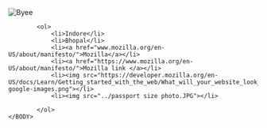 <!DOCTYPE HTML>
<HTML>
    <HEAD>
        <link rel="preconnect" href="https://fonts.googleapis.com">
<link rel="preconnect" href="https://fonts.gstatic.com" crossorigin>
<link href="https://fonts.googleapis.com/css2?family=Zen+Loop:ital@1&display=swap" rel="stylesheet" font-family: 'Zen Loop', cursive;>
        <TITLE> My first Webpage        </TITLE>
    </HEAD>
    <BODY>
            <img src="./images/passport size photo.JPG" alt="Byee">

            <ol>
                <li>Indore</li>
                <li>Bhopal</li>
                <li><a href="www.mozilla.org/en-US/about/manifesto/">Mozilla</a></li>
                <li><a href="https://www.mozilla.org/en-US/about/manifesto/">Mozilla link </a></li>
                <li><img src="https://developer.mozilla.org/en-US/docs/Learn/Getting_started_with_the_web/What_will_your_website_look_like/updated-google-images.png"></li>
                <li><img src="../passport size photo.JPG"></li>   

            </ol>
    </BODY>
</HTML>
